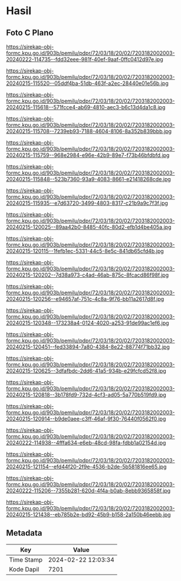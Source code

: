 # Hasil

## Foto C Plano

https://sirekap-obj-formc.kpu.go.id/903b/pemilu/pdpr/72/03/18/20/02/7203182002003-20240222-114735--fdd32eee-981f-40ef-9aaf-0ffc0412d97e.jpg

https://sirekap-obj-formc.kpu.go.id/903b/pemilu/pdpr/72/03/18/20/02/7203182002003-20240215-115520--05ddf4ba-51db-463f-a2ec-28440e01e56b.jpg

https://sirekap-obj-formc.kpu.go.id/903b/pemilu/pdpr/72/03/18/20/02/7203182002003-20240215-115618--571fcce4-ab69-4810-aec3-b6c13d4da1c8.jpg

https://sirekap-obj-formc.kpu.go.id/903b/pemilu/pdpr/72/03/18/20/02/7203182002003-20240215-115708--7239eb93-7188-4604-8106-8a352b839bbb.jpg

https://sirekap-obj-formc.kpu.go.id/903b/pemilu/pdpr/72/03/18/20/02/7203182002003-20240215-115759--968e2984-e96e-42b9-89e7-f73b46bfdbfd.jpg

https://sirekap-obj-formc.kpu.go.id/903b/pemilu/pdpr/72/03/18/20/02/7203182002003-20240215-115848--523b7360-93a9-4083-8661-e21418268cde.jpg

https://sirekap-obj-formc.kpu.go.id/903b/pemilu/pdpr/72/03/18/20/02/7203182002003-20240215-115935--e7d63720-3499-4803-8317-c21b9a9c7f3f.jpg

https://sirekap-obj-formc.kpu.go.id/903b/pemilu/pdpr/72/03/18/20/02/7203182002003-20240215-120025--89aa42b0-8485-40fc-80d2-efb1d4be405a.jpg

https://sirekap-obj-formc.kpu.go.id/903b/pemilu/pdpr/72/03/18/20/02/7203182002003-20240215-120115--1fefb1ec-5331-44c5-8e5c-841db65cfd4b.jpg

https://sirekap-obj-formc.kpu.go.id/903b/pemilu/pdpr/72/03/18/20/02/7203182002003-20240215-120202--7d38a973-c4ad-46ab-875c-8fcacd86f98f.jpg

https://sirekap-obj-formc.kpu.go.id/903b/pemilu/pdpr/72/03/18/20/02/7203182002003-20240215-120256--e94657af-751c-4c8a-9f76-bb11a2617d8f.jpg

https://sirekap-obj-formc.kpu.go.id/903b/pemilu/pdpr/72/03/18/20/02/7203182002003-20240215-120348--173238a4-0124-4020-a253-91de99ac1ef6.jpg

https://sirekap-obj-formc.kpu.go.id/903b/pemilu/pdpr/72/03/18/20/02/7203182002003-20240215-120451--fed33894-7a80-4384-8e22-88774f71bb32.jpg

https://sirekap-obj-formc.kpu.go.id/903b/pemilu/pdpr/72/03/18/20/02/7203182002003-20240215-120625--3dfafbdc-2dd6-41a5-934b-e29fcfcd52f8.jpg

https://sirekap-obj-formc.kpu.go.id/903b/pemilu/pdpr/72/03/18/20/02/7203182002003-20240215-120818--3b178fd9-732d-4cf3-ad05-5a770b519fd9.jpg

https://sirekap-obj-formc.kpu.go.id/903b/pemilu/pdpr/72/03/18/20/02/7203182002003-20240215-120914--b9de0aee-c3ff-46af-9f30-76440f0562f0.jpg

https://sirekap-obj-formc.kpu.go.id/903b/pemilu/pdpr/72/03/18/20/02/7203182002003-20240222-114938--4fffa634-e6eb-48cd-98fa-fdbb1a02154d.jpg

https://sirekap-obj-formc.kpu.go.id/903b/pemilu/pdpr/72/03/18/20/02/7203182002003-20240215-121154--efd44f20-2f9e-4536-b2de-5b581816ee65.jpg

https://sirekap-obj-formc.kpu.go.id/903b/pemilu/pdpr/72/03/18/20/02/7203182002003-20240222-115206--7355b281-620d-4f4a-b0ab-8ebb9365858f.jpg

https://sirekap-obj-formc.kpu.go.id/903b/pemilu/pdpr/72/03/18/20/02/7203182002003-20240215-121438--eb785b2e-bd92-45b9-b158-2a150b46eebb.jpg


## Metadata

| Key        | Value               |
| ---------- | ------------------- |
| Time Stamp | 2024-02-22 12:03:34 |
| Kode Dapil | 7201                |



